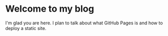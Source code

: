 # Welcome to my blog

I'm glad you are here. I plan to talk about what GitHub Pages is and how to deploy a static site.
